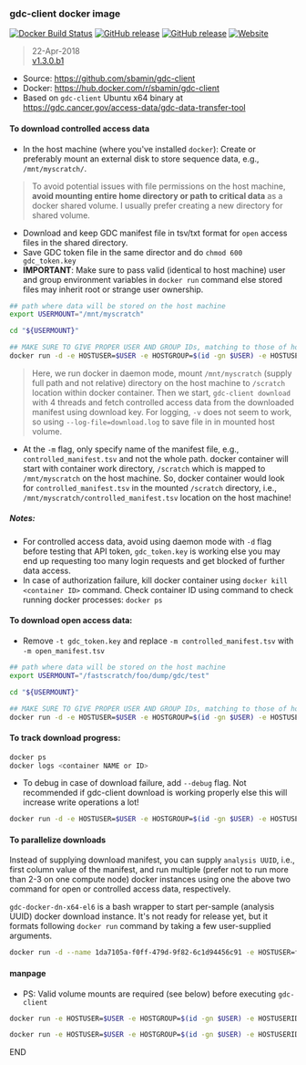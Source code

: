 ### gdc-client docker image

[![Docker Build Status](https://img.shields.io/docker/build/sbamin/gdc-client.svg)](https://hub.docker.com/r/sbamin/gdc-client/) [![GitHub release](https://img.shields.io/github/release/sbamin/gdc-client.svg)](https://github.com/sbamin/gdc-client/releases/tag/v1.3.0.b1) [![GitHub release](https://img.shields.io/github/issues/sbamin/gdc-client.svg)](https://github.com/sbamin/gdc-client/issues) [![Website](https://img.shields.io/website-up-down-green-red/http/shields.io.svg?label=How-To)](https://sbamin.com/tools/gdc-client-docker)

>22-Apr-2018   
>[v1.3.0.b1](https://github.com/sbamin/gdc-client/releases/tag/v1.3.0.b1)   

*   Source: https://github.com/sbamin/gdc-client
*   Docker: https://hub.docker.com/r/sbamin/gdc-client
*   Based on `gdc-client` Ubuntu x64 binary at https://gdc.cancer.gov/access-data/gdc-data-transfer-tool

#### To download controlled access data

*   In the host machine (where you've installed `docker`): Create or preferably mount an external disk to store sequence data, e.g., `/mnt/myscratch/`.

>To avoid potential issues with file permissions on the host machine, **avoid mounting entire home directory or path to critical data** as a docker shared volume. I usually prefer creating a new directory for shared volume.  

*   Download and keep GDC manifest file in tsv/txt format for `open` access files in the shared directory.
*   Save GDC token file in the same director and do `chmod 600 gdc_token.key`
*   **IMPORTANT**: Make sure to pass valid (identical to host machine) user and group environment variables in `docker run` command else stored files may inherit root or strange user ownership.

```sh
## path where data will be stored on the host machine
export USERMOUNT="/mnt/myscratch"

cd "${USERMOUNT}"

## MAKE SURE TO GIVE PROPER USER AND GROUP IDs, matching to those of host machine
docker run -d -e HOSTUSER=$USER -e HOSTGROUP=$(id -gn $USER) -e HOSTUSERID=$UID -e HOSTGROUPID=$(id -g $USER) -v "${USERMOUNT}":/scratch sbamin/gdc-client "gdc-client download --log-file=download.log -n 4 -t gdc_token.key -m controlled_manifest.tsv"
```

>Here, we run docker in daemon mode, mount `/mnt/myscratch` (supply full path and not relative) directory on the host machine to `/scratch` location within docker container. Then we start, `gdc-client download` with 4 threads and fetch controlled access data from the downloaded manifest using download key. For logging, `-v` does not seem to work, so using `--log-file=download.log` to save file in in mounted host volume.

*   At the `-m` flag, only specify name of the manifest file, e.g., `controlled_manifest.tsv` and not the whole path. docker container will start with container work directory, `/scratch` which is mapped to `/mnt/myscratch` on the host machine. So, docker container would look for `controlled_manifest.tsv` in the mounted `/scratch` directory, i.e., `/mnt/myscratch/controlled_manifest.tsv` location on the host machine!

##### Notes:

*   For controlled access data, avoid using daemon mode with `-d` flag before testing that API token, `gdc_token.key` is working else you may end up requesting too many login requests and get blocked of further data access.
*   In case of authorization failure, kill docker container using `docker kill <container ID>` command. Check container ID using command to check running docker processes: `docker ps` 

#### To download open access data:

*   Remove `-t gdc_token.key` and replace `-m controlled_manifest.tsv` with `-m open_manifest.tsv`

```sh
## path where data will be stored on the host machine
export USERMOUNT="/fastscratch/foo/dump/gdc/test"

cd "${USERMOUNT}"

## MAKE SURE TO GIVE PROPER USER AND GROUP IDs, matching to those of host machine
docker run -d -e HOSTUSER=$USER -e HOSTGROUP=$(id -gn $USER) -e HOSTUSERID=$UID -e HOSTGROUPID=$(id -g $USER) -v "${USERMOUNT}":/scratch sbamin/gdc-client "gdc-client download --log-file=download.log -n 4 -m open_manifest.tsv"
```

#### To track download progress:

```sh
docker ps
docker logs <container NAME or ID>
```

*   To debug in case of download failure, add `--debug` flag. Not recommended if gdc-client download is working properly else this will increase write operations a lot!

```sh
docker run -d -e HOSTUSER=$USER -e HOSTGROUP=$(id -gn $USER) -e HOSTUSERID=$UID -e HOSTGROUPID=$(id -g $USER) -v "${USERMOUNT}":/scratch sbamin/gdc-client "gdc-client download --debug --log-file=download.log -n 4 -t gdc_token.key -m controlled_manifest.tsv"
```

#### To parallelize downloads

Instead of supplying download manifest, you can supply `analysis UUID`, i.e., first column value of the manifest, and run multiple (prefer not to run more than 2-3 on one compute node) docker instances using one the above two command for open or controlled access data, respectively.

`gdc-docker-dn-x64-el6` is a bash wrapper to start per-sample (analysis UUID) docker download instance. It's not ready for release yet, but it formats following `docker run` command by taking a few user-supplied arguments.

```sh
docker run -d --name 1da7105a-f0ff-479d-9f82-6c1d94456c91 -e HOSTUSER=foo -e HOSTGROUP=staff -e HOSTUSERID=1000 -e HOSTGROUPID=1001 -v /fastscratch/foo/gdc:/scratch sbamin/gdc-client:1.3.0.b1 "gdc-client download --log-file=/scratch/docker_logs/docker_1da7105a-f0ff-479d-9f82-6c1d94456c91_22Apr18_124819EDT.log -n 8 -t gdc_token.key 1da7105a-f0ff-479d-9f82-6c1d94456c91"
```

#### manpage

*   PS: Valid volume mounts are required (see below) before executing `gdc-client`

```sh
docker run -e HOSTUSER=$USER -e HOSTGROUP=$(id -gn $USER) -e HOSTUSERID=$UID -e HOSTGROUPID=$(id -g $USER) -v "${USERMOUNT}":/scratch sbamin/gdc-client "gdc-client download --help"

docker run -e HOSTUSER=$USER -e HOSTGROUP=$(id -gn $USER) -e HOSTUSERID=$UID -e HOSTGROUPID=$(id -g $USER) -v "${USERMOUNT}":/scratch sbamin/gdc-client "gdc-client upload --help"
```

END

